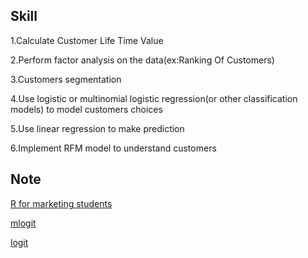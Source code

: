 Skill
------------------------------------------------------------------------------------------------
1.Calculate Customer Life Time Value 

2.Perform factor analysis on the data(ex:Ranking Of Customers)

3.Customers segmentation

4.Use logistic or multinomial logistic regression(or other classification models) to model customers choices

5.Use linear regression to make prediction

6.Implement RFM model to understand customers

Note
-----------------------------------------------------------------------------------------
[R for marketing students](https://bookdown.org/content/1340/)

[mlogit](https://courses.edx.org/asset-v1:ColumbiaX+BAMM.104x+3T2019+type@asset+block/choice_mnl.html)

[logit](https://courses.edx.org/asset-v1:ColumbiaX+BAMM.104x+3T2019+type@asset+block/LogisticReg.html)
